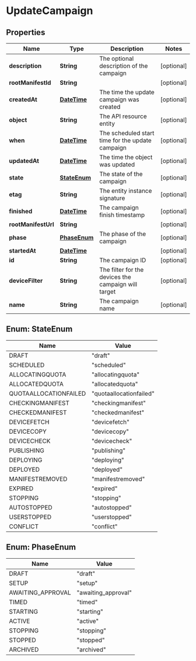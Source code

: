 
# UpdateCampaign

## Properties
Name | Type | Description | Notes
------------ | ------------- | ------------- | -------------
**description** | **String** | The optional description of the campaign |  [optional]
**rootManifestId** | **String** |  |  [optional]
**createdAt** | [**DateTime**](DateTime.md) | The time the update campaign was created |  [optional]
**object** | **String** | The API resource entity |  [optional]
**when** | [**DateTime**](DateTime.md) | The scheduled start time for the update campaign |  [optional]
**updatedAt** | [**DateTime**](DateTime.md) | The time the object was updated |  [optional]
**state** | [**StateEnum**](#StateEnum) | The state of the campaign |  [optional]
**etag** | **String** | The entity instance signature |  [optional]
**finished** | [**DateTime**](DateTime.md) | The campaign finish timestamp |  [optional]
**rootManifestUrl** | **String** |  |  [optional]
**phase** | [**PhaseEnum**](#PhaseEnum) | The phase of the campaign |  [optional]
**startedAt** | [**DateTime**](DateTime.md) |  |  [optional]
**id** | **String** | The campaign ID |  [optional]
**deviceFilter** | **String** | The filter for the devices the campaign will target |  [optional]
**name** | **String** | The campaign name |  [optional]


<a name="StateEnum"></a>
## Enum: StateEnum
Name | Value
---- | -----
DRAFT | &quot;draft&quot;
SCHEDULED | &quot;scheduled&quot;
ALLOCATINGQUOTA | &quot;allocatingquota&quot;
ALLOCATEDQUOTA | &quot;allocatedquota&quot;
QUOTAALLOCATIONFAILED | &quot;quotaallocationfailed&quot;
CHECKINGMANIFEST | &quot;checkingmanifest&quot;
CHECKEDMANIFEST | &quot;checkedmanifest&quot;
DEVICEFETCH | &quot;devicefetch&quot;
DEVICECOPY | &quot;devicecopy&quot;
DEVICECHECK | &quot;devicecheck&quot;
PUBLISHING | &quot;publishing&quot;
DEPLOYING | &quot;deploying&quot;
DEPLOYED | &quot;deployed&quot;
MANIFESTREMOVED | &quot;manifestremoved&quot;
EXPIRED | &quot;expired&quot;
STOPPING | &quot;stopping&quot;
AUTOSTOPPED | &quot;autostopped&quot;
USERSTOPPED | &quot;userstopped&quot;
CONFLICT | &quot;conflict&quot;


<a name="PhaseEnum"></a>
## Enum: PhaseEnum
Name | Value
---- | -----
DRAFT | &quot;draft&quot;
SETUP | &quot;setup&quot;
AWAITING_APPROVAL | &quot;awaiting_approval&quot;
TIMED | &quot;timed&quot;
STARTING | &quot;starting&quot;
ACTIVE | &quot;active&quot;
STOPPING | &quot;stopping&quot;
STOPPED | &quot;stopped&quot;
ARCHIVED | &quot;archived&quot;



